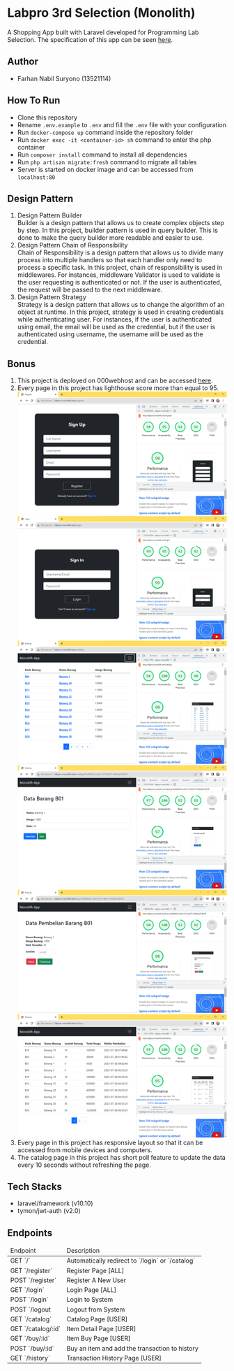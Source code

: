 # Labpro 3rd Selection (Monolith)
A Shopping App built with Laravel developed for Programming Lab Selection. The specification of this app can be seen [here](https://docs.google.com/document/d/1XERd5-yRuU-R7vK4Oe4REnQ4Nm8gL_bvDc37QQ7DoXI/edit).

## Author
- Farhan Nabil Suryono (13521114)

## How To Run
- Clone this repository
- Rename `.env.example` to `.env` and fill the `.env` file with your configuration
- Run `docker-compose up` command inside the repository folder
- Run `docker exec -it <container-id> sh` command to enter the php container
- Run `composer install` command to install all dependencies
- Run `php artisan migrate:fresh` command to migrate all tables
- Server is started on docker image and can be accessed from `localhost:80`

## Design Pattern
1. Design Pattern Builder </br>
Builder is a design pattern that allows us to create complex objects step by step. In this project, builder pattern is used in query builder. This is done to make the query builder more readable and easier to use. </br>
2. Design Pattern Chain of Responsibility </br>
Chain of Responsibility is a design pattern that allows us to divide many process into multiple handlers so that each handler only need to process a specific task. In this project, chain of responsibility is used in middlewares. For instances, middleware Validator is used to validate is the user requesting is authenticated or not. If the user is authenticated, the request will be passed to the next middleware. </br>
3. Design Pattern Strategy </br>
Strategy is a design pattern that allows us to change the algorithm of an object at runtime. In this project, strategy is used in creating credentials while authenticating user. For instances, if the user is authenticated using email, the email will be used as the credential, but if the user is authenticated using username, the username will be used as the credential. </br>

## Bonus
1. This project is deployed on 000webhost and can be accessed [here](https://labpro3-monolith.000webhostapp.com/login).
2. Every page in this project has lighthouse score more than equal to 95.
![Register Page](./lighthouse/RegisterPage.png)
![Login Page](./lighthouse/LoginPage.png)
![Catalog Page](./lighthouse/Catalog.png)
![Detail Page](./lighthouse/Detail.png)
![Buy Page](./lighthouse/BuyPage.png)
![History Page](./lighthouse/Riwayat.png)
3. Every page in this project has responsive layout so that it can be accessed from mobile devices and computers.
4. The catalog page in this project has short poll feature to update the data every 10 seconds without refreshing the page.

## Tech Stacks
- laravel/framework (v10.10)
- tymon/jwt-auth (v2.0)

## Endpoints
<table>
    <thead>
        <td>Endpoint</td>
        <td>Description</td>
    </thead>
    <tbody>
        <tr>
            <td>GET `/`</td>
            <td>Automatically redirect to `/login` or `/catalog`</td>
        </tr>
        <tr>
            <td>GET `/register`</td>
            <td>Register Page [ALL]</td>
        </tr>
        <tr>
            <td>POST `/register`</td>
            <td>Register A New User</td>
        </tr>
        <tr>
            <td>GET `/login`</td>
            <td>Login Page [ALL]</td>
        </tr>
        <tr>
            <td>POST `/login`</td>
            <td>Login to System</td>
        </tr>
        <tr>
            <td>POST `/logout</td>
            <td>Logout from System</td>
        </tr>
        <tr>
            <td>GET `/catalog`</td>
            <td>Catalog Page [USER]</td>
        </tr>
        <tr>
            <td>GET `/catalog/:id`</td>
            <td>Item Detail Page [USER]</td>
        </tr>
        <tr>
            <td>GET `/buy/:id`</td>
            <td>Item Buy Page [USER]</td>
        </tr>
        <tr>
            <td>POST `/buy/:id`</td>
            <td>Buy an item and add the transaction to history</td>
        </tr>
        <tr>
            <td>GET `/history`</td>
            <td>Transaction History Page [USER]</td>
        </tr>
    </tbody>
</table>
